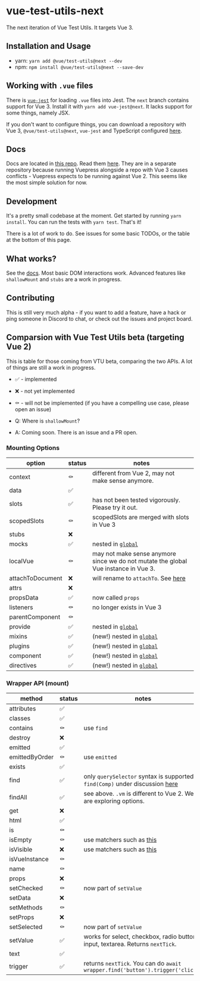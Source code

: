 # vue-test-utils-next

The next iteration of Vue Test Utils. It targets Vue 3.

## Installation and Usage

- yarn: `yarn add @vue/test-utils@next --dev`
- npm: `npm install @vue/test-utils@next --save-dev`

## Working with `.vue` files

There is [`vue-jest`](https://github.com/vuejs/vue-jest) for loading `.vue` files into Jest. The `next` branch contains support for Vue 3. Install it with `yarn add vue-jest@next`. It lacks support for some things, namely JSX. 

If you don't want to configure things, you can download a repository with Vue 3, `@vue/test-utils@next`, `vue-jest` and TypeScript configured [here](https://github.com/lmiller1990/vtu-next-demo).

## Docs

Docs are located in [this repo](https://github.com/vuejs/vue-test-utils-next-docs). Read them [here](https://vuejs.github.io/vue-test-utils-next-docs/guide/introduction.html). They are in a separate repository because running Vuepress alongside a repo with Vue 3 causes conflicts - Vuepress expects to be running against Vue 2. This seems like the most simple solution for now.

## Development

It's a pretty small codebase at the moment. Get started by running `yarn install`. You can run the tests with `yarn test`. That's it!

There is a lot of work to do. See issues for some basic TODOs, or the table at the bottom of this page.

## What works?

See the [docs](https://vuejs.github.io/vue-test-utils-next-docs/guide/introduction.html). Most basic DOM interactions work. Advanced features like `shallowMount` and `stubs` are a work in progress.

## Contributing

This is still very much alpha - if you want to add a feature, have a hack or ping someone in Discord to chat, or check out the issues and project board.

## Comparsion with Vue Test Utils beta (targeting Vue 2)

This is table for those coming from VTU beta, comparing the two APIs. A lot of things are still a work in progress.

- ✅ - implemented
- ❌ - not yet implemented
- ⚰️ - will not be implemented (if you have a compelling use case, please open an issue)

- Q: Where is `shallowMount`?
- A: Coming soon. There is an issue and a PR open.

### Mounting Options

| option | status | notes |
|---------|-------|------|
context | ⚰️ | different from Vue 2, may not make sense anymore.
data | ✅
slots | ✅ | has not been tested vigorously. Please try it out.
scopedSlots | ⚰️ | scopedSlots are merged with slots in Vue 3
stubs | ❌ 
mocks | ✅ | nested in [`global`](https://vuejs.github.io/vue-test-utils-next-docs/api/#global)
localVue | ⚰️ | may not make sense anymore since we do not mutate the global Vue instance in Vue 3.
attachToDocument | ❌| will rename to `attachTo`. See [here](https://github.com/vuejs/vue-test-utils/pull/1492)
attrs | ❌ |
propsData | ✅ | now called `props`
listeners | ⚰️ | no longer exists in Vue 3
parentComponent | ⚰️ |
provide | ✅ | nested in [`global`](https://vuejs.github.io/vue-test-utils-next-docs/api/#global)
mixins | ✅ | (new!) nested in [`global`](https://vuejs.github.io/vue-test-utils-next-docs/api/#global)
plugins | ✅ | (new!) nested in [`global`](https://vuejs.github.io/vue-test-utils-next-docs/api/#global)
component | ✅ | (new!) nested in [`global`](https://vuejs.github.io/vue-test-utils-next-docs/api/#global)
directives | ✅ | (new!) nested in [`global`](https://vuejs.github.io/vue-test-utils-next-docs/api/#global)


### Wrapper API (mount)

| method | status | notes |
|---------|-------|------|
attributes | ✅
classes | ✅  
contains | ⚰️| use `find` 
destroy | ❌
emitted | ✅
emittedByOrder | ⚰️ | use `emitted`
exists | ✅
find | ✅ | only `querySelector` syntax is supported. `find(Comp)` under discussion [here](https://github.com/vuejs/vue-test-utils/issues/1498)
findAll | ✅ | see above. `.vm` is different to Vue 2. We are exploring options.
get | ❌
html | ✅
is | ⚰️ 
isEmpty | ⚰️ | use matchers such as [this](https://github.com/testing-library/jest-dom#tobeempty)
isVisible | ❌ | use matchers such as [this](https://github.com/testing-library/jest-dom#tobeempty)
isVueInstance | ⚰️ 
name | ⚰️ |
props | ❌
setChecked | ⚰️| now part of `setValue` 
setData | ❌ | 
setMethods | ⚰️ | 
setProps | ❌ |
setSelected | ⚰️ | now part of `setValue` 
setValue | ✅ | works for select, checkbox, radio button, input, textarea. Returns `nextTick`.
text | ✅ |
trigger | ✅ | returns `nextTick`. You can do `await wrapper.find('button').trigger('click')`
